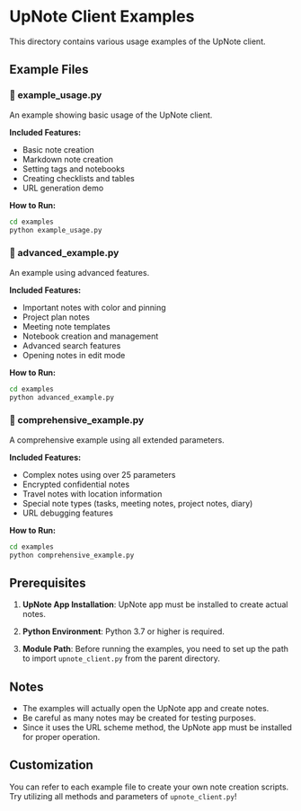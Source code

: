 # UpNote Client Examples

This directory contains various usage examples of the UpNote client.

## Example Files

### 📝 example_usage.py
An example showing basic usage of the UpNote client.

**Included Features:**
- Basic note creation
- Markdown note creation
- Setting tags and notebooks
- Creating checklists and tables
- URL generation demo

**How to Run:**
```bash
cd examples
python example_usage.py
```

### 🚀 advanced_example.py
An example using advanced features.

**Included Features:**
- Important notes with color and pinning
- Project plan notes
- Meeting note templates
- Notebook creation and management
- Advanced search features
- Opening notes in edit mode

**How to Run:**
```bash
cd examples
python advanced_example.py
```

### 🌟 comprehensive_example.py
A comprehensive example using all extended parameters.

**Included Features:**
- Complex notes using over 25 parameters
- Encrypted confidential notes
- Travel notes with location information
- Special note types (tasks, meeting notes, project notes, diary)
- URL debugging features

**How to Run:**
```bash
cd examples
python comprehensive_example.py
```

## Prerequisites

1. **UpNote App Installation**: UpNote app must be installed to create actual notes.

2. **Python Environment**: Python 3.7 or higher is required.

3. **Module Path**: Before running the examples, you need to set up the path to import `upnote_client.py` from the parent directory.

## Notes

- The examples will actually open the UpNote app and create notes.
- Be careful as many notes may be created for testing purposes.
- Since it uses the URL scheme method, the UpNote app must be installed for proper operation.

## Customization

You can refer to each example file to create your own note creation scripts.
Try utilizing all methods and parameters of `upnote_client.py`!